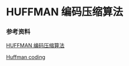 # HUFFMAN 编码压缩算法


### 参考资料
[HUFFMAN 编码压缩算法](http://coolshell.cn/articles/7459.html)

[Huffman coding](https://en.wikipedia.org/wiki/Huffman_coding)